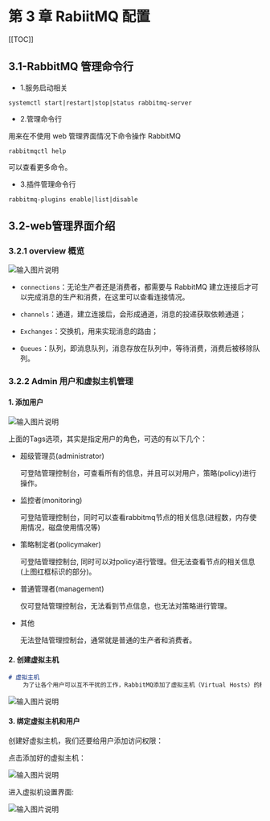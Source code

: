 # 第 3 章 RabiitMQ 配置

[[TOC]]

## 3.1-RabbitMQ 管理命令行

+ 1.服务启动相关

```
systemctl start|restart|stop|status rabbitmq-server	
```

+ 2.管理命令行  

用来在不使用 web 管理界面情况下命令操作 RabbitMQ

```
rabbitmqctl help 
```

可以查看更多命令。


+ 3.插件管理命令行
	
```
rabbitmq-plugins enable|list|disable 
```


## 3.2-web管理界面介绍

### 3.2.1 overview 概览

![输入图片说明](https://images.gitee.com/uploads/images/2021/1027/180225_3900cd5a_426516.png "屏幕截图.png")

- `connections`：无论生产者还是消费者，都需要与 RabbitMQ 建立连接后才可以完成消息的生产和消费，在这里可以查看连接情况。

- `channels`：通道，建立连接后，会形成通道，消息的投递获取依赖通道；

- `Exchanges`：交换机，用来实现消息的路由；

- `Queues`：队列，即消息队列，消息存放在队列中，等待消费，消费后被移除队列。

### 3.2.2 Admin 用户和虚拟主机管理

#### 1. 添加用户

![输入图片说明](https://images.gitee.com/uploads/images/2021/1027/180317_b6a21b1f_426516.png "屏幕截图.png")

上面的Tags选项，其实是指定用户的角色，可选的有以下几个：

- 超级管理员(administrator)

  可登陆管理控制台，可查看所有的信息，并且可以对用户，策略(policy)进行操作。

- 监控者(monitoring)

  可登陆管理控制台，同时可以查看rabbitmq节点的相关信息(进程数，内存使用情况，磁盘使用情况等)

- 策略制定者(policymaker)

  可登陆管理控制台, 同时可以对policy进行管理。但无法查看节点的相关信息(上图红框标识的部分)。

- 普通管理者(management)

  仅可登陆管理控制台，无法看到节点信息，也无法对策略进行管理。

- 其他

  无法登陆管理控制台，通常就是普通的生产者和消费者。

#### 2. 创建虚拟主机

```markdown
# 虚拟主机
	为了让各个用户可以互不干扰的工作，RabbitMQ添加了虚拟主机（Virtual Hosts）的概念。其实就是一个独立的访问路径，不同用户使用不同路径，各自有自己的队列、交换机，互相不会影响。
```

![输入图片说明](https://images.gitee.com/uploads/images/2021/1027/180346_e57a8de8_426516.png "屏幕截图.png")

#### 3. 绑定虚拟主机和用户

创建好虚拟主机，我们还要给用户添加访问权限：

点击添加好的虚拟主机：

![输入图片说明](https://images.gitee.com/uploads/images/2021/1027/180401_c1ccc36e_426516.png "屏幕截图.png")

进入虚拟机设置界面:

![输入图片说明](https://images.gitee.com/uploads/images/2021/1027/180414_bcb603c3_426516.png "屏幕截图.png")